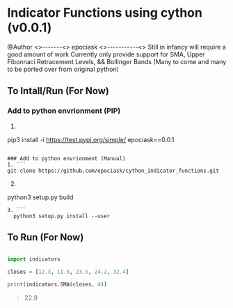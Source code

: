 # Indicator Functions using cython (v0.0.1)
@Author <>-------<> epociask <>-----------<>
Still in infancy will require a good amount of work
Currently only provide support for SMA, Upper Fibonnaci Retracement Levels, && Bollinger Bands (Many to come and many to be ported over from original python)

## To Intall/Run (For Now)

### Add to python envrionment (PIP) 
1. ``` 
  pip3 install -i https://test.pypi.org/simple/ epociask==0.0.1
```

### Add to python envrionment (Manual)
1. ``` 
git clone https://github.com/epociask/cython_indicator_functions.git
```
2. ``` 
  python3 setup.py build 
``` 
3. ``` 
  python3 setup.py install --user 
  ```


## To Run (For Now)

```python

import indicators

closes = [12.3, 11.5, 23.5, 24.2, 32.4]

print(indicators.SMA(closes, 4))
```
>22.9
```

```
